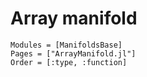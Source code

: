# Array manifold

```@autodocs
Modules = [ManifoldsBase]
Pages = ["ArrayManifold.jl"]
Order = [:type, :function]
```
